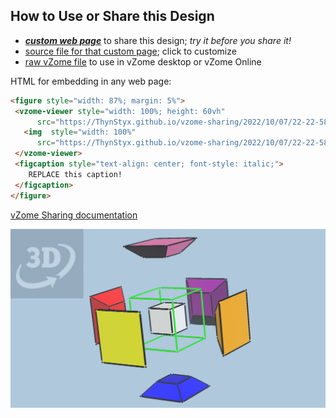 
## How to Use or Share this Design

 - [***custom web page***][post] to share this design; *try it before you share it!*
 - [source file for that custom page][source]; click to customize
 - [raw vZome file][raw] to use in vZome desktop or vZome Online
 
 HTML for embedding in any web page:
 ```html
<figure style="width: 87%; margin: 5%">
  <vzome-viewer style="width: 100%; height: 60vh"
       src="https://ThynStyx.github.io/vzome-sharing/2022/10/07/22-22-58-Coloured-hypercube-explode-8/Coloured-hypercube-explode-8.vZome" >
    <img  style="width: 100%"
       src="https://ThynStyx.github.io/vzome-sharing/2022/10/07/22-22-58-Coloured-hypercube-explode-8/Coloured-hypercube-explode-8.png" >
  </vzome-viewer>
  <figcaption style="text-align: center; font-style: italic;">
     REPLACE this caption!
  </figcaption>
</figure>
 ```

[vZome Sharing documentation](https://vzome.github.io/vzome/sharing.html#how-it-works)

![Image](<Coloured-hypercube-explode-8.png>)


[post]: <https://ThynStyx.github.io/vzome-sharing/2022/10/07/Coloured-hypercube-explode-8-22-22-58.html>
[source]: <https://github.com/ThynStyx/vzome-sharing/edit/main/_posts/2022-10-07-Coloured-hypercube-explode-8-22-22-58.md>
[raw]: <https://raw.githubusercontent.com/ThynStyx/vzome-sharing/main/2022/10/07/22-22-58-Coloured-hypercube-explode-8/Coloured-hypercube-explode-8.vZome>